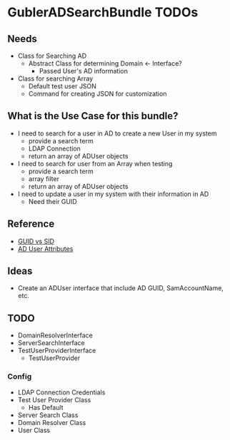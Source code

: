 # GublerADSearchBundle TODOs

## Needs

- Class for Searching AD
    - Abstract Class for determining Domain <- Interface?
        - Passed User's AD information
- Class for searching Array
    - Default test user JSON
    - Command for creating JSON for customization

## What is the Use Case for this bundle?

- I need to search for a user in AD to create a new User in my system
    - provide a search term
    - LDAP Connection
    - return an array of ADUser objects
- I need to search for user from an Array when testing
    - provide a search term
    - array filter
    - return an array of ADUser objects
- I need to update a user in my system with their information in AD
    - Need their GUID

## Reference

- [GUID vs SID](https://technet.microsoft.com/en-us/library/cc961625.aspx)
- [AD User Attributes](http://www.kouti.com/tables/userattributes.htm)

## Ideas

- Create an ADUser interface that include AD GUID, SamAccountName, etc.

## TODO

- DomainResolverInterface
- ServerSearchInterface    
- TestUserProviderInterface
    - TestUserProvider


### Config

- LDAP Connection Credentials
- Test User Provider Class
    - Has Default
- Server Search Class
- Domain Resolver Class
- User Class